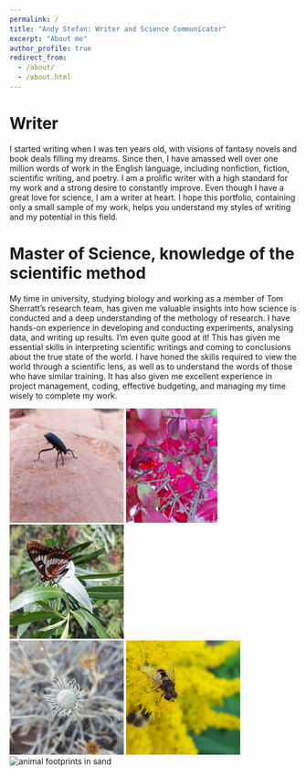 ```yaml
---
permalink: /
title: "Andy Stefan: Writer and Science Communicator"
excerpt: "About me"
author_profile: true
redirect_from: 
  - /about/
  - /about.html
---
```


Writer
======
I started writing when I was ten years old, with visions of fantasy novels and book deals filling my dreams. Since then, I have amassed well over one million words of work in the English language, including nonfiction, fiction, scientific writing, and poetry. I am a prolific writer with a high standard for my work and a strong desire to constantly improve. Even though I have a great love for science, I am a writer at heart. I hope this portfolio, containing only a small sample of my work, helps you understand my styles of writing and my potential in this field. 

Master of Science, knowledge of the scientific method
======
My time in university, studying biology and working as a member of Tom Sherratt’s research team, has given me valuable insights into how science is conducted and a deep understanding of the methology of research. I have hands-on experience in developing and conducting experiments, analysing data, and writing up results. I’m even quite good at it! This has given me essential skills in interpreting scientific writings and coming to conclusions about the true state of the world. I have honed the skills required to view the world through a scientific lens, as well as to understand the words of those who have similar training. It has also given me excellent experience in project management, coding, effective budgeting, and managing my time wisely to complete my work.

<img src="/images/IMG_20211012_155551_486.jpg" width="200" alt="headstand beetle"/> <img src="/images/IMG_20211029_072301_562.jpg" width="160" alt="red leaves"/> <img src="/images/IMG_20211019_195016_409.jpg" width="200" alt="butterfly"/> 
<br/> <img src="/images/IMG_20211021_061056_644.jpg" width="200" alt="dry desert flower"/> <img src="/images/IMG_20211021_170613_244.jpg" width="200" alt="eristalis on flower"/> <img src="/images/IMG_20211014_144703_337.jpg" width="160" alt="animal footprints in sand"/>

